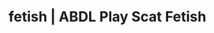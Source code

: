 ---
categories:
- NSFW Art
- Latex Fetish
- Gothic Erotica
- Ethical Porn
- Scat Fetish
image: /assets/images/1747714216896.jpg
layout: post
schema:
  description: Premium adult content featuring ABDL Play, Scat Fetish. High-quality
    images with sensual themes.
  keywords:
  - ABDL Play
  - Sapphic Desires
  - Lingerie Art
  - Ethical Porn
  - Interactive NSFW
  - AI Erotica
  - Scat Fetish
  name: 1747714216896 | ABDL Play Scat Fetish
  type: VisualArtwork
seo:
  description: Featured content with sensual ABDL Play, Scat Fetish. HD images available.
  keywords: ABDL Play, Scat Fetish
  og_image: /assets/images/1747714216896.jpg
  schema_type: VisualArtwork
tags:
- '#fetish'
- ABDL Play
- Scat Fetish
title: fetish | ABDL Play Scat Fetish
---